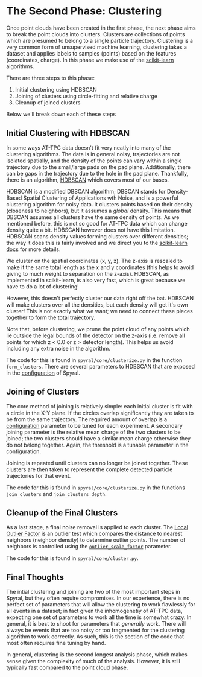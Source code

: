 # The Second Phase: Clustering

Once point clouds have been created in the first phase, the next phase aims to break the point clouds into clusters. Clusters are collections of points which are presumed to belong to a single particle trajectory. Clustering is a very common form of unsupervised machine learning, clustering takes a dataset and applies labels to samples (points) based on the features (coordinates, charge). In this phase we make use of the [scikit-learn](https://scikit-learn.org/stable/modules/clustering.html#clustering) algorithms.

There are three steps to this phase:

1. Initial clustering using HDBSCAN
2. Joining of clusters using circle-fitting and relative charge
3. Cleanup of joined clusters

Below we'll break down each of these steps

## Initial Clustering with HDBSCAN

In some ways AT-TPC data doesn't fit very neatly into many of the clustering algorithms. The data is in general noisy, trajectories are not isolated spatially, and the density of the points can vary within a single trajectory due to the small/large pads on the pad plane. Additionally, there can be gaps in the trajectory due to the hole in the pad plane. Thankfully, there is an algorithm, [HDBSCAN](https://scikit-learn.org/stable/modules/clustering.html#hdbscan) which covers most of our bases.

HDBSCAN is a modified DBSCAN algorithm; DBSCAN stands for Density-Based Spatial Clustering of Applications wth Noise, and is a powerful clustering algorithm for noisy data. It clusters points based on their density (closeness to neighbors), but it assumes a *global* density. This means that DBSCAN assumes all clusters have the same density of points. As we mentioned before, this is not so good for AT-TPC data which can change density quite a bit. HDBSCAN however does not have this limitation. HDBSCAN scans density values forming clusters over different densities; the way it does this is fairly involved and we direct you to the [scikit-learn docs](https://scikit-learn.org/stable/modules/clustering.html#hdbscan) for more details.

We cluster on the spatial coordinates (x, y, z). The z-axis is rescaled to make it the same total length as the x and y coordinates (this helps to avoid giving to much weight to separation on the z-axis). HDBSCAN, as implemented in scikit-learn, is also very fast, which is great because we have to do a lot of clustering!

However, this doesn't perfectly cluster our data right off the bat. HDBSCAN will make clusters over all the densities, but each density will get it's own cluster! This is not exactly what we want; we need to connect these pieces together to form the total trajectory.

Note that, before clustering, we prune the point cloud of any points which lie outside the legal bounds of the detector on the z-axis (i.e. remove all points for which z < 0.0 or z > detector length). This helps us avoid including any extra noise in the algorithm.

The code for this is found in `spyral/core/clusterize.py` in the function `form_clusters`. There are several parameters to HDBSCAN that are exposed in the [configuration](../config/cluster.md) of Spyral.

## Joining of Clusters

The core method of joining is relatively simple: each initial cluster is fit with a circle in the X-Y plane. If the circles overlap significantly they are taken to be from the same trajectory. The required amount of overlap is a [configuration](../config/cluster.md) parameter to be tuned for each experiment. A secondary joining parameter is the relative mean charge of the two clusters to be joined; the two clusters should have a similar mean charge otherwise they do not belong together. Again, the threshold is a tunable parameter in the configuration.

Joining is repeated until clusters can no longer be joined together. These clusters are then taken to represent the complete detected particle trajectories for that event.

The code for this is found in `spyral/core/clusterize.py` in the functions `join_clusters` and `join_clusters_depth`.

## Cleanup of the Final Clusters

As a last stage, a final noise removal is applied to each cluster. The [Local Outlier Factor](https://scikit-learn.org/stable/modules/generated/sklearn.neighbors.LocalOutlierFactor.html#sklearn.neighbors.LocalOutlierFactor) is an outlier test which compares the distance to nearest neighbors (neighbor density) to determine outlier points. The number of neighbors is controlled using the [`outlier_scale_factor`](../config/cluster.md) parameter.

The code for this is found in `spyral/core/cluster.py`.

## Final Thoughts

The intial clustering and joining are two of the most important steps in Spyral, but they often require compromises. In our experience, there is no perfect set of parameters that will allow the clustering to work flawlessly for all events in a dataset; in fact given the inhomogenetiy of AT-TPC data, expecting one set of parameters to work all the time is somewhat crazy. In general, it is best to shoot for parameters that *generally* work. There will always be events that are too noisy or too fragmented for the clustering algorithm to work correctly. As such, this is the section of the code that most often requires fine tuning by hand.

In general, clustering is the second longest analysis phase, which makes sense given the complexity of much of the analysis. However, it is still typically fast compared to the point cloud phase.
